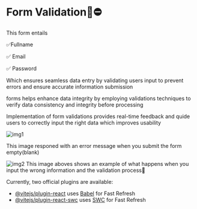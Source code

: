 # Form Validation📃⛔

<p>This form entails </p>
<p>✅Fullname</p>
<p>✅ Email</p>
<p>✅ Password</p>

<p>Which ensures seamless data entry by validating users input to prevent errors and ensure accurate information submission</p>
<p>forms helps enhance data integrity by employing validations techniques to verify data consistency and integrity before processing</p>
<p>Implementation of form validations provides real-time feedback and quide users to correctly input the right data which improves usability</p>

![img1](https://github.com/syntax019/form-validation/blob/master/src/assets/err1.png)

This image responed with an error message when you submit the form empty(blank)

![img2](https://github.com/syntax019/form-validation/blob/master/src/assets/err2.png)
This image aboves shows an example of what happens when you input the wrong information and the validation process🤖

Currently, two official plugins are available:

- [@vitejs/plugin-react](https://github.com/vitejs/vite-plugin-react/blob/main/packages/plugin-react/README.md) uses [Babel](https://babeljs.io/) for Fast Refresh
- [@vitejs/plugin-react-swc](https://github.com/vitejs/vite-plugin-react-swc) uses [SWC](https://swc.rs/) for Fast Refresh
